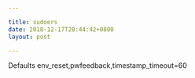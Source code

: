```yaml
---

title: sudoers
date: 2018-12-17T20:44:42+0800
layout: post

---
```


Defaults        env_reset,pwfeedback,timestamp_timeout=60

